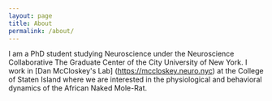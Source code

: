 ```yaml
---
layout: page
title: About
permalink: /about/
---
```


I am a PhD student studying Neuroscience under the Neuroscience Collaborative The Graduate Center of the City University of New York.  I work in [Dan McCloskey's Lab] (https://mccloskey.neuro.nyc) at the College of Staten Island where we are interested in the physiological and behavioral dynamics of the African Naked Mole-Rat. 

